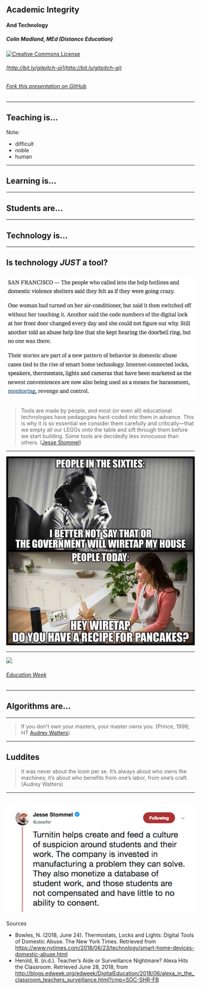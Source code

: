 ## Academic Integrity
#### And Technology

##### Colin Madland, MEd (Distance Education)

<a rel="license" href="http://creativecommons.org/licenses/by-sa/4.0/"><img alt="Creative Commons License" style="border-width:0" src="https://i.creativecommons.org/l/by-sa/4.0/88x31.png" /></a>

###### [http://bit.ly/gitpitch-ai](http://bit.ly/gitpitch-ai)
###### [Fork this presentation on GitHub](https://github.com/cmadland/gitpitch)

---
## Teaching is...

Note:
- difficult
- noble
- human

---
## Learning is...
---
## Students are...
---
## Technology is...
---
Is technology *JUST* a tool?
---
![](/academic-integrity/assets/technology-and-abuse.png)
---
> Tools are made by people, and most (or even all) educational technologies have pedagogies hard-coded into them in advance. This is why it is so essential we consider them carefully and critically—that we empty all our LEGOs onto the table and sift through them before we start building. Some tools are decidedly less innocuous than others. ([Jesse Stommel](https://www.slideshare.net/jessestommel/ethical-online-learning))

---
![](/academic-integrity/assets/hey-wiretap.jpg)

---
![](/academic-integrity/assets/amazon-surveillance.jpg)

###### [Education Week](http://blogs.edweek.org/edweek/DigitalEducation/2018/06/alexa_in_the_classroom_teachers_surveillance.html?cmp=SOC-SHR-FB)
---
## Algorithms are...
---
>If you don't own your masters, your master owns you. (Prince, 1996; HT [Audrey Watters](https://hackeducation.com/2017/04/07/prince))
---

## Luddites
>It was never about the loom per se. It’s always about who owns the machines; it’s about who benefits from one’s labor, from one’s craft. (Audrey Watters)

---
![](/academic-integrity/assets/Stommel-Tweet.png)
---
Sources
- Bowles, N. (2018, June 24). Thermostats, Locks and Lights: Digital Tools of Domestic Abuse. The New York Times. Retrieved from https://www.nytimes.com/2018/06/23/technology/smart-home-devices-domestic-abuse.html
- Herold, B. (n.d.). Teacher’s Aide or Surveillance Nightmare? Alexa Hits the Classroom. Retrieved June 28, 2018, from http://blogs.edweek.org/edweek/DigitalEducation/2018/06/alexa_in_the_classroom_teachers_surveillance.html?cmp=SOC-SHR-FB
